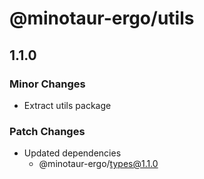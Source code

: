 # @minotaur-ergo/utils

## 1.1.0

### Minor Changes

- Extract utils package

### Patch Changes

- Updated dependencies
  - @minotaur-ergo/types@1.1.0
